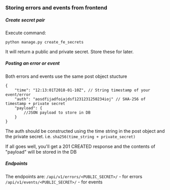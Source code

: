 ### Storing errors and events from frontend

##### Create secret pair
Execute command:

`python manage.py create_fe_secrets`

It will return a public and private secret. Store these for later.


##### Posting an error or event

Both errors and events use the same post object stucture

```
{
    "time": "12:13:01T2018-01-10Z", // String timestamp of your event/error
    "auth": "aosdfijadfoiajdsf1231231250234ioj" // SHA-256 of timestamp + private secret
    "payload": {
        //JSON payload to store in DB
    }
}
```

The auth should be constructed using the time string in the post object and the private secret.
i.e. `sha256(time_string + private_secret)`

If all goes well, you'll get a 201 CREATED response and the contents of "payload" will be stored in the DB

##### Endpoints

The endpoints are:
`/api/v1/errors/<PUBLIC_SECRET>/` - for errors
`/api/v1/events/<PUBLIC_SECRET>/` - for events
